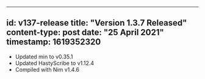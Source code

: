 -----
id: v137-release
title: "Version 1.3.7 Released"
content-type: post
date: "25 April 2021"
timestamp: 1619352320
-----

* Updated min to v0.35.1
* Updated HastyScribe to v1.12.4
* Compiled with Nim v1.4.6
